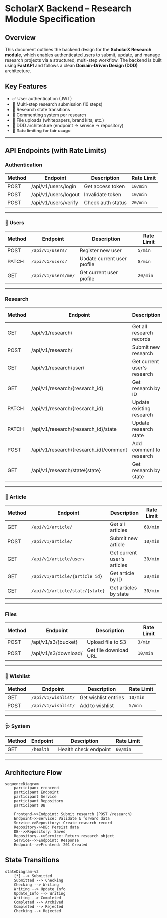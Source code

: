 # ScholarX Backend – Research Module Specification

## Overview
This document outlines the backend design for the **ScholarX Research module**, which enables authenticated users to submit, update, and manage research projects via a structured, multi-step workflow. The backend is built using **FastAPI** and follows a clean **Domain-Driven Design (DDD)** architecture.

## Key Features
- ✅ User authentication (JWT)
- 🧠 Multi-step research submission (10 steps)
- 🔁 Research state transitions
- 💬 Commenting system per research
- 📁 File uploads (whitepapers, brand kits, etc.)
- 🧱 DDD architecture (endpoint → service → repository)
- 🚦 Rate limiting for fair usage

---

## API Endpoints (with Rate Limits)

### Authentication
| Method | Endpoint | Description | Rate Limit |
|--------|----------|-------------|------------|
| POST | /api/v1/users/login | Get access token | `10/min` |
| POST | /api/v1/users/logout | Invalidate token | `10/min` |
| POST | /api/v1/users/verify | Check auth status | `20/min` |

---

### 👤 Users
| Method | Endpoint | Description | Rate Limit |
|--------|----------|-------------|------------|
| POST | `/api/v1/users/` | Register new user | `5/min` |
| PATCH | `/api/v1/users/` | Update current user profile | `5/min` |
| GET | `/api/v1/users/me/` | Get current user profile | `20/min` |

---

### Research
| Method | Endpoint | Description | Rate Limit |
|--------|----------|-------------|------------|
| GET | /api/v1/research/ | Get all research records | `60/min` |
| POST | /api/v1/research/ | Submit new research | `5/min` |
| GET | /api/v1/research/user/ | Get current user's research | `30/min` |
| GET | /api/v1/research/{research_id} | Get research by ID | `30/min` |
| PATCH | /api/v1/research/{research_id} | Update existing research | `10/min` |
| PATCH | /api/v1/research/{research_id}/state | Update research state | `10/min` |
| POST | /api/v1/research/{research_id}/comment | Add comment to research | `15/min` |
| GET | /api/v1/research/state/{state} | Get research by state | `30/min` |

---

### 📝 Article
| Method | Endpoint | Description | Rate Limit |
|--------|----------|-------------|------------|
| GET | `/api/v1/article/` | Get all articles | `60/min` |
| POST | `/api/v1/article/` | Submit new article | `10/min` |
| GET | `/api/v1/article/user/` | Get current user's articles | `30/min` |
| GET | `/api/v1/article/{article_id}` | Get article by ID | `30/min` |
| GET | `/api/v1/article/state/{state}` | Get articles by state | `30/min` |

---

### Files
| Method | Endpoint | Description | Rate Limit |
|--------|----------|-------------|------------|
| POST | /api/v1/s3/{bucket} | Upload file to S3 | `3/min` |
| POST | /api/v1/s3/download/ | Get file download URL | `10/min` |

---

### 💌 Wishlist
| Method | Endpoint | Description | Rate Limit |
|--------|----------|-------------|------------|
| GET | `/api/v1/wishlist/` | Get wishlist entries | `10/min` |
| POST | `/api/v1/wishlist/` | Add to wishlist | `5/min` |

---

### 🩺 System
| Method | Endpoint | Description | Rate Limit |
|--------|----------|-------------|------------|
| GET | `/health` | Health check endpoint | `60/min` |

---

## Architecture Flow
```mermaid
sequenceDiagram
    participant Frontend
    participant Endpoint
    participant Service
    participant Repository
    participant DB

    Frontend->>Endpoint: Submit research (POST /research)
    Endpoint->>Service: Validate & forward data
    Service->>Repository: Create research record
    Repository->>DB: Persist data
    DB-->>Repository: Saved
    Repository-->>Service: Return research object
    Service-->>Endpoint: Response
    Endpoint-->>Frontend: 201 Created
```

## State Transitions
```mermaid
stateDiagram-v2
    [*] --> Submitted
    Submitted --> Checking
    Checking --> Writing
    Writing --> Update_Info
    Update_Info --> Writing
    Writing --> Completed
    Completed --> Archived
    Completed --> Rejected
    Checking --> Rejected
```
